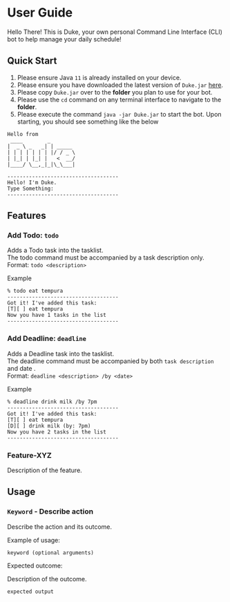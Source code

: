 # User Guide

Hello There! This is Duke, your own personal Command Line Interface (CLI) bot to help manage your daily schedule!

## Quick Start

1. Please ensure Java ```11``` is already installed on your device.
2. Please ensure you have downloaded the latest version of ```Duke.jar``` [here](https://github.com/KaiserHuang88/ip).
3. Please copy ```Duke.jar``` over to the **folder** you plan to use for your bot.
4. Please use the ```cd``` command on any terminal interface to navigate to the **folder**.
5. Please execute the command `java -jar Duke.jar` to start the bot. Upon starting, you should see something like the below

```  
Hello from  
 ____        _        
|  _ \ _   _| | _____ 
| | | | | | | |/ / _ \
| |_| | |_| |   <  __/
|____/ \__,_|_|\_\___|  

------------------------------------  
Hello! I'm Duke.  
Type Something:  
------------------------------------  
```

## Features


### Add Todo: ```todo```
Adds a Todo task into the tasklist.  
The todo command must be accompanied by a task description only.  
Format: `` todo <description> ``

Example
```
% todo eat tempura  
------------------------------------  
Got it! I've added this task:   
[T][ ] eat tempura  
Now you have 1 tasks in the list  
------------------------------------  
```

### Add Deadline: ```deadline```
Adds a Deadline task into the tasklist.  
The deadline command must be accompanied by both `task description` and date .  
Format: `` deadline <description> /by <date> ``

Example
```
% deadline drink milk /by 7pm
------------------------------------  
Got it! I've added this task:   
[T][ ] eat tempura  
[D][ ] drink milk (by: 7pm)
Now you have 2 tasks in the list  
------------------------------------  
```


### Feature-XYZ

Description of the feature.

## Usage

### `Keyword` - Describe action

Describe the action and its outcome.

Example of usage: 

`keyword (optional arguments)`

Expected outcome:

Description of the outcome.

```
expected output
```

